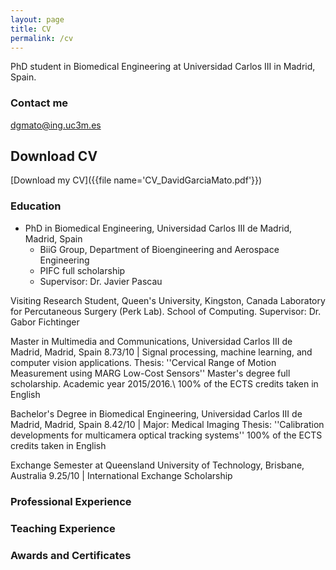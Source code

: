 ```yaml
---
layout: page
title: CV
permalink: /cv
---
```


PhD student in Biomedical Engineering at Universidad Carlos III in Madrid, Spain.

### Contact me

[dgmato@ing.uc3m.es](mailto:dgmato@ing.uc3m.es)

## Download CV
[Download my CV]({{file name='CV_DavidGarciaMato.pdf'}})

### Education
* PhD in Biomedical Engineering, Universidad Carlos III de Madrid, Madrid, Spain
  - BiiG Group, Department of Bioengineering and Aerospace Engineering
  - PIFC full scholarship
  - Supervisor: Dr. Javier Pascau

Visiting Research Student, Queen's University, Kingston, Canada
Laboratory for Percutaneous Surgery (Perk Lab). School of Computing. 
Supervisor: Dr. Gabor Fichtinger

Master in Multimedia and Communications, Universidad Carlos III de Madrid, Madrid, Spain
8.73/10 | Signal processing, machine learning, and computer vision applications.
Thesis: ''Cervical Range of Motion Measurement using MARG Low-Cost Sensors''
Master's degree full scholarship. Academic year 2015/2016.\\
100\% of the ECTS credits taken in English

Bachelor's Degree in Biomedical Engineering, Universidad Carlos III de Madrid, Madrid, Spain
8.42/10 | Major: Medical Imaging 
Thesis: ''Calibration developments for multicamera optical tracking systems''
100\% of the ECTS credits taken in English

Exchange Semester at Queensland University of Technology, Brisbane, Australia
9.25/10 | International Exchange Scholarship

### Professional Experience

### Teaching Experience

### Awards and Certificates
